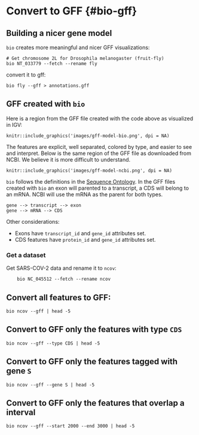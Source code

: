 # Convert to GFF {#bio-gff}

## Building a nicer gene model

`bio` creates more meaningful  and nicer GFF visualizations:

    # Get chromosome 2L for Drosophila melanogaster (fruit-fly)
    bio NT_033779 --fetch --rename fly 

convert it to gff:

    bio fly --gff > annotations.gff
    
## GFF created with `bio`
   
Here is a region from the GFF file created with the code above as visualized in IGV:

```{r fig.align='center', echo=FALSE}
knitr::include_graphics('images/gff-model-bio.png', dpi = NA)
```

The features are explicit, well separated, colored by type, and easier to see and interpret. 
Below is the same region of the GFF file as downloaded from NCBI. We believe it is more difficult to understand.

```{r fig.align='center', echo=FALSE}
knitr::include_graphics('images/gff-model-ncbi.png', dpi = NA)
```

`bio` follows the definitions in the [Sequence Ontology][SO]. In the GFF files created with `bio` an exon will parented to a transcript, a CDS will belong to an mRNA. NCBI will use the mRNA as the parent for both types.

    gene --> transcript --> exon
    gene --> mRNA --> CDS

Other considerations:

* Exons have `transcript_id` and `gene_id` attributes set.
* CDS features have `protein_id` and `gene_id` attributes set.

[SO]: http://www.sequenceontology.org/

### Get a dataset

Get SARS-COV-2 data and rename it to `ncov`:

```{bash, comment=NA}
    bio NC_045512 --fetch --rename ncov
```

## Convert all features to GFF:

```{bash, comment=NA}
bio ncov --gff | head -5
```

## Convert to GFF only the features with type `CDS`

```{bash, comment=NA}
bio ncov --gff --type CDS | head -5
```

## Convert to GFF only the features tagged with gene `S`

```{bash, comment=NA}
bio ncov --gff --gene S | head -5
```

## Convert to GFF only the features that overlap a interval

```{bash, comment=NA}
bio ncov --gff --start 2000 --end 3000 | head -5
```
